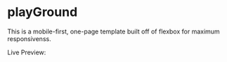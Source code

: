 # playGround

This is a mobile-first, one-page template built off of flexbox for maximum responsivenss.

Live Preview:
